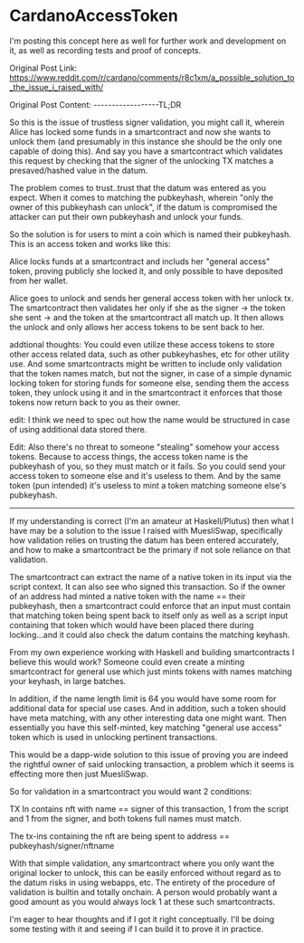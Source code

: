 # CardanoAccessToken

I'm posting this concept here as well for further work and development on it, as well as recording tests and proof of concepts.

Original Post Link: https://www.reddit.com/r/cardano/comments/r8c1xm/a_possible_solution_to_the_issue_i_raised_with/


Original Post Content:
------------------TL;DR

So this is the issue of trustless signer validation, you might call it, wherein Alice has locked some funds in a smartcontract and now she wants to unlock them (and presumably in this instance she should be the only one capable of doing this). And say you have a smartcontract which validates this request by checking that the signer of the unlocking TX matches a presaved/hashed value in the datum.

The problem comes to trust..trust that the datum was entered as you expect. When it comes to matching the pubkeyhash, wherein "only the owner of this pubkeyhash can unlock", if the datum is compromised the attacker can put their own pubkeyhash and unlock your funds.

So the solution is for users to mint a coin which is named their pubkeyhash. This is an access token and works like this:

Alice locks funds at a smartcontract and includs her "general access" token, proving publicly she locked it, and only possible to have deposited from her wallet.

Alice goes to unlock and sends her general access token with her unlock tx. The smartcontract then validates her only if she as the signer -> the token she sent -> and the token at the smartcontract all match up. It then allows the unlock and only allows her access tokens to be sent back to her.

addtional thoughts: You could even utilize these access tokens to store other access related data, such as other pubkeyhashes, etc for other utility use. And some smartcontracts might be written to include only validation that the token names match, but not the signer, in case of a simple dynamic locking token for storing funds for someone else, sending them the access token, they unlock using it and in the smartcontract it enforces that those tokens now return back to you as their owner.

edit: I think we need to spec out how the name would be structured in case of using additional data stored there.

Edit: Also there's no threat to someone "stealing" somehow your access tokens. Because to access things, the access token name is the pubkeyhash of you, so they must match or it fails. So you could send your access token to someone else and it's useless to them. And by the same token (pun intended) it's useless to mint a token matching someone else's pubkeyhash.

----------------------

If my understanding is correct (I'm an amateur at Haskell/Plutus) then what I have may be a solution to the issue I raised with MuesliSwap, specifically how validation relies on trusting the datum has been entered accurately, and how to make a smartcontract be the primary if not sole reliance on that validation.

The smartcontract can extract the name of a native token in its input via the script context. It can also see who signed this transaction. So if the owner of an address had minted a native token with the name == their pubkeyhash, then a smartcontract could enforce that an input must contain that matching token being spent back to itself only as well as a script input containing that token which would have been placed there during locking...and it could also check the datum contains the matching keyhash.

From my own experience working with Haskell and building smartcontracts I believe this would work? Someone could even create a minting smartcontract for general use which just mints tokens with names matching your keyhash, in large batches.

In addition, if the name length limit is 64 you would have some room for additional data for special use cases. And in addition, such a token should have meta matching, with any other interesting data one might want. Then essentially you have this self-minted, key matching "general use access" token which is used in unlocking pertinent transactions.

This would be a dapp-wide solution to this issue of proving you are indeed the rightful owner of said unlocking transaction, a problem which it seems is effecting more then just MuesliSwap.

So for validation in a smartcontract you would want 2 conditions:

TX In contains nft with name == signer of this transaction, 1 from the script and 1 from the signer, and both tokens full names must match.

The tx-ins containing the nft are being spent to address == pubkeyhash/signer/nftname

With that simple validation, any smartcontract where you only want the original locker to unlock, this can be easily enforced without regard as to the datum risks in using webapps, etc. The entirety of the procedure of validation is builtin and totally onchain. A person would probably want a good amount as you would always lock 1 at these such smartcontracts.

I'm eager to hear thoughts and if I got it right conceptually. I'll be doing some testing with it and seeing if I can build it to prove it in practice.
